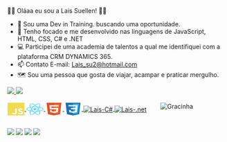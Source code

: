 👩‍💻 Oláaa eu sou a Lais Suellen! 👩‍💻

- 🔭 Sou uma Dev in Training. buscando uma oportunidade.
- 🌱 Tenho focado e me desenvolvido nas linguagens de JavaScript, HTML, CSS, C# e .NET
- 💻 Participei de uma academia de talentos a qual me identifiquei com a plataforma CRM DYNAMICS 365.
- 📫 Contato E-mail: Lais_su2@hotmail.com
- 🗺️ Sou uma pessoa que gosta de viajar, acampar e praticar mergulho.
 <div>
  <a href="https://github.com/Lais-Suellen">
  <img height="180em" src="https://github-readme-stats.vercel.app/api?username=Lais-Suellen&show_icons=true&theme=dracula&include_all_commits=true&count_private=true"/>
  <img height="180em" src="https://github-readme-stats.vercel.app/api/top-langs/?username=Lais-Suellen&layout=compact&langs_count=7&theme=dracula"/>
</div>

  <div style="display: inline_block"><br>
  <img align="center" alt="Lais-Js" height="30" width="40" src="https://raw.githubusercontent.com/devicons/devicon/master/icons/javascript/javascript-plain.svg">
  <img align="center" alt= Lais-React" height="30" width="40" src="https://raw.githubusercontent.com/devicons/devicon/master/icons/react/react-original.svg">
  <img align="center" alt="Lais-HTML" height="30" width="40" src="https://raw.githubusercontent.com/devicons/devicon/master/icons/html5/html5-original.svg">
  <img align="center" alt="Lais-CSS" height="30" width="40" src="https://raw.githubusercontent.com/devicons/devicon/master/icons/css3/css3-original.svg">
  <img align="center" alt="Lais-C#" height="30" width="40" src="https://img.shields.io/badge/C%23-239120?style=for-the-badge&logo=c-sharp&logoColor=white">
  <img align="center" alt="Lais-.net" height="30" width="40" src="https://img.shields.io/badge/.NET-5C2D91?style=for-the-badge&logo=.net&logoColor=white">

 <img align="right" alt="Gracinha" heigth ="150" width="150" src="https://i.pinimg.com/originals/58/4e/a4/584ea4b7d23bff2989003c670c202f7d.jpg">
</div>

</div>
  
  ##
  ##
 
<div> 
   <a href="https://www.linkedin.com/in/lais-suellen-10bb60208/" target="_blank"><img src="https://img.shields.io/badge/-LinkedIn-%230077B5?style=for-the-         badge&logo=linkedin&logoColor=white" target="_blank"></a> 
  <a href = "mailto:lais_su2@hotmail.com"><img src="https://img.shields.io/badge/-Gmail-%23333?style=for-the-badge&logo=gmail&logoColor=white" target="_blank"></a>
  <a href="https://instagram.com/laissu2" target="_blank"><img src="https://img.shields.io/badge/-Instagram-%23E4405F?style=for-the-badge&logo=instagram&logoColor=white" target="_blank"></a>
 <a href="https://app.slack.com/client/T0290HH98B0/C02949FPBMK/user_profile/U02923YVBGW" target="_blank"><img src="https://img.shields.io/badge/Slack-4A154B?style=for-the-badge&logo=slack&logoColor=white"></a>
 
 
</div>
